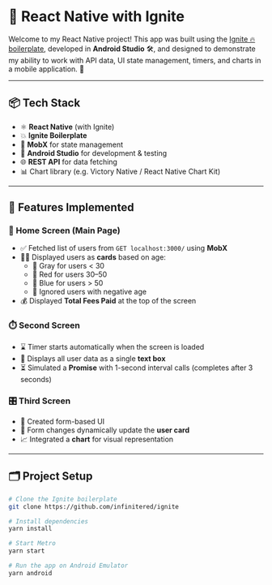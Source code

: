 # 🚀 React Native with Ignite

Welcome to my React Native project! This app was built using the [Ignite 🔥 boilerplate](https://github.com/infinitered/ignite), developed in **Android Studio** 🛠️, and designed to demonstrate my ability to work with API data, UI state management, timers, and charts in a mobile application. 📱

---

## 📦 Tech Stack

- ⚛️ **React Native** (with Ignite)
- 💥 **Ignite Boilerplate**
- 🧠 **MobX** for state management
- 🧪 **Android Studio** for development & testing
- 🌐 **REST API** for data fetching
- 📊 Chart library (e.g. Victory Native / React Native Chart Kit)

---

## 📲 Features Implemented

### 🧾 Home Screen (Main Page)

- ✅ Fetched list of users from `GET localhost:3000/` using **MobX**
- 🧍‍♂️ Displayed users as **cards** based on age:
  - 🩶 Gray for users < 30
  - 🔴 Red for users 30–50
  - 🔵 Blue for users > 50
  - 🚫 Ignored users with negative age
- 💰 Displayed **Total Fees Paid** at the top of the screen

### ⏱️ Second Screen

- ⌛ Timer starts automatically when the screen is loaded
- 📄 Displays all user data as a single **text box**
- ⏳ Simulated a **Promise** with 1-second interval calls (completes after 3 seconds)

### 🎛️ Third Screen

- 🧾 Created form-based UI
- 🔄 Form changes dynamically update the **user card**
- 📈 Integrated a **chart** for visual representation

---

## 🗂️ Project Setup

```bash
# Clone the Ignite boilerplate
git clone https://github.com/infinitered/ignite

# Install dependencies
yarn install

# Start Metro
yarn start

# Run the app on Android Emulator
yarn android